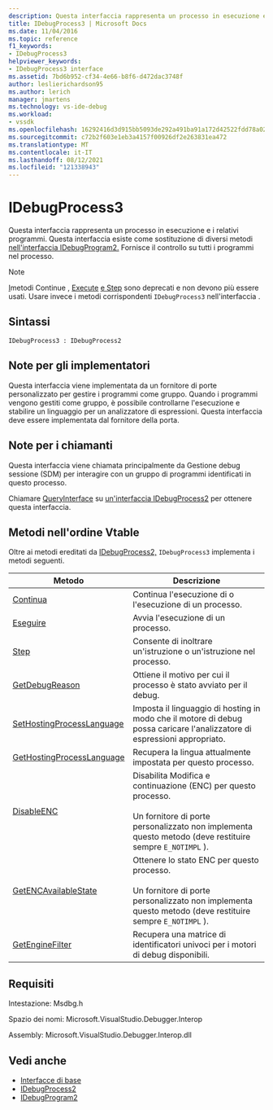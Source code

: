 ```yaml
---
description: Questa interfaccia rappresenta un processo in esecuzione e i relativi programmi.
title: IDebugProcess3 | Microsoft Docs
ms.date: 11/04/2016
ms.topic: reference
f1_keywords:
- IDebugProcess3
helpviewer_keywords:
- IDebugProcess3 interface
ms.assetid: 7bd6b952-cf34-4e66-b8f6-d472dac3748f
author: leslierichardson95
ms.author: lerich
manager: jmartens
ms.technology: vs-ide-debug
ms.workload:
- vssdk
ms.openlocfilehash: 16292416d3d915bb5093de292a491ba91a172d42522fdd78a02f9377182480b9
ms.sourcegitcommit: c72b2f603e1eb3a4157f00926df2e263831ea472
ms.translationtype: MT
ms.contentlocale: it-IT
ms.lasthandoff: 08/12/2021
ms.locfileid: "121338943"
---
```

# <a name="idebugprocess3"></a>IDebugProcess3
Questa interfaccia rappresenta un processo in esecuzione e i relativi programmi. Questa interfaccia esiste come sostituzione di diversi metodi [nell'interfaccia IDebugProgram2.](../../../extensibility/debugger/reference/idebugprogram2.md) Fornisce il controllo su tutti i programmi nel processo.

> [!NOTE]
> [I](../../../extensibility/debugger/reference/idebugprogram2-continue.md)metodi Continue , [Execute](../../../extensibility/debugger/reference/idebugprogram2-execute.md) [e Step](../../../extensibility/debugger/reference/idebugprogram2-step.md) sono deprecati e non devono più essere usati. Usare invece i metodi corrispondenti `IDebugProcess3` nell'interfaccia .

## <a name="syntax"></a>Sintassi

```
IDebugProcess3 : IDebugProcess2
```

## <a name="notes-for-implementers"></a>Note per gli implementatori
 Questa interfaccia viene implementata da un fornitore di porte personalizzato per gestire i programmi come gruppo. Quando i programmi vengono gestiti come gruppo, è possibile controllarne l'esecuzione e stabilire un linguaggio per un analizzatore di espressioni. Questa interfaccia deve essere implementata dal fornitore della porta.

## <a name="notes-for-callers"></a>Note per i chiamanti
 Questa interfaccia viene chiamata principalmente da Gestione debug sessione (SDM) per interagire con un gruppo di programmi identificati in questo processo.

 Chiamare [QueryInterface](/cpp/atl/queryinterface) su [un'interfaccia IDebugProcess2](../../../extensibility/debugger/reference/idebugprocess2.md) per ottenere questa interfaccia.

## <a name="methods-in-vtable-order"></a>Metodi nell'ordine Vtable
 Oltre ai metodi ereditati da [IDebugProcess2,](../../../extensibility/debugger/reference/idebugprocess2.md) `IDebugProcess3` implementa i metodi seguenti.

|Metodo|Descrizione|
|------------|-----------------|
|[Continua](../../../extensibility/debugger/reference/idebugprocess3-continue.md)|Continua l'esecuzione di o l'esecuzione di un processo.|
|[Eseguire](../../../extensibility/debugger/reference/idebugprocess3-execute.md)|Avvia l'esecuzione di un processo.|
|[Step](../../../extensibility/debugger/reference/idebugprocess3-step.md)|Consente di inoltrare un'istruzione o un'istruzione nel processo.|
|[GetDebugReason](../../../extensibility/debugger/reference/idebugprocess3-getdebugreason.md)|Ottiene il motivo per cui il processo è stato avviato per il debug.|
|[SetHostingProcessLanguage](../../../extensibility/debugger/reference/idebugprocess3-sethostingprocesslanguage.md)|Imposta il linguaggio di hosting in modo che il motore di debug possa caricare l'analizzatore di espressioni appropriato.|
|[GetHostingProcessLanguage](../../../extensibility/debugger/reference/idebugprocess3-gethostingprocesslanguage.md)|Recupera la lingua attualmente impostata per questo processo.|
|[DisableENC](../../../extensibility/debugger/reference/idebugprocess3-disableenc.md)|Disabilita Modifica e continuazione (ENC) per questo processo.<br /><br /> Un fornitore di porte personalizzato non implementa questo metodo (deve restituire sempre `E_NOTIMPL` ).|
|[GetENCAvailableState](../../../extensibility/debugger/reference/idebugprocess3-getencavailablestate.md)|Ottenere lo stato ENC per questo processo.<br /><br /> Un fornitore di porte personalizzato non implementa questo metodo (deve restituire sempre `E_NOTIMPL` ).|
|[GetEngineFilter](../../../extensibility/debugger/reference/idebugprocess3-getenginefilter.md)|Recupera una matrice di identificatori univoci per i motori di debug disponibili.|

## <a name="requirements"></a>Requisiti
 Intestazione: Msdbg.h

 Spazio dei nomi: Microsoft.VisualStudio.Debugger.Interop

 Assembly: Microsoft.VisualStudio.Debugger.Interop.dll

## <a name="see-also"></a>Vedi anche
- [Interfacce di base](../../../extensibility/debugger/reference/core-interfaces.md)
- [IDebugProcess2](../../../extensibility/debugger/reference/idebugprocess2.md)
- [IDebugProgram2](../../../extensibility/debugger/reference/idebugprogram2.md)
